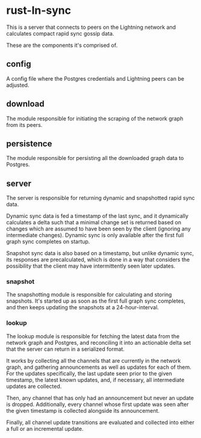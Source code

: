 # rust-ln-sync

This is a server that connects to peers on the Lightning network and calculates compact rapid sync
gossip data.

These are the components it's comprised of.

## config

A config file where the Postgres credentials and Lightning peers can be adjusted.

## download

The module responsible for initiating the scraping of the network graph from its peers.

## persistence

The module responsible for persisting all the downloaded graph data to Postgres.

## server

The server is responsible for returning dynamic and snapshotted rapid sync data.

Dynamic sync data is fed a timestamp of the last sync, and it dynamically calculates a delta
such that a minimal change set is returned based on changes which are assumed to have been seen
by the client (ignoring any intermediate changes). Dynamic sync is only available after the first
full graph sync completes on startup.

Snapshot sync data is also based on a timestamp, but unlike dynamic sync, its responses are
precalculated, which is done in a way that considers the possibility that the client may have
intermittently seen later updates.

### snapshot

The snapshotting module is responsible for calculating and storing snapshots. It's started up
as soon as the first full graph sync completes, and then keeps updating the snapshots at a
24-hour-interval.

### lookup

The lookup module is responsible for fetching the latest data from the network graph and Postgres,
and reconciling it into an actionable delta set that the server can return in a serialized format.

It works by collecting all the channels that are currently in the network graph, and gathering
announcements as well as updates for each of them. For the updates specifically, the last update
seen prior to the given timestamp, the latest known updates, and, if necessary, all intermediate
updates are collected.

Then, any channel that has only had an announcement but never an update is dropped. Additionally,
every channel whose first update was seen after the given timestamp is collected alongside its
announcement.

Finally, all channel update transitions are evaluated and collected into either a full or an
incremental update.
